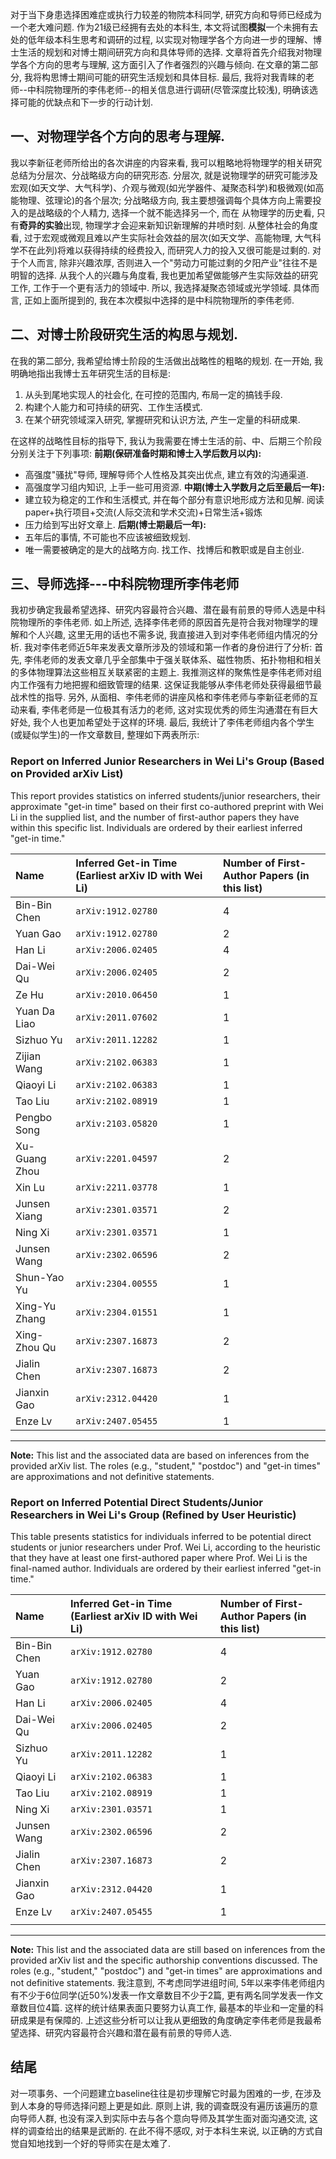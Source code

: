 
对于当下身患选择困难症或执行力较差的物院本科同学, 研究方向和导师已经成为一个老大难问题. 作为21级已经拥有去处的本科生, 本文将试图**模拟**一个未拥有去处的低年级本科生思考和调研的过程, 以实现对物理学各个方向进一步的理解、博士生活的规划和对博士期间研究方向和具体导师的选择. 
文章将首先介绍我对物理学各个方向的思考与理解, 这方面引入了作者强烈的兴趣与倾向. 在文章的第二部分, 我将构思博士期间可能的研究生活规划和具体目标. 最后, 我将对我青睐的老师--中科院物理所的李伟老师--的相关信息进行调研(尽管深度比较浅), 明确该选择可能的优缺点和下一步的行动计划. 
## 一、对物理学各个方向的思考与理解. 
我以李新征老师所给出的各次讲座的内容来看, 我可以粗略地将物理学的相关研究总结为分层次、分战略级方向的研究形态. 分层次, 就是说物理学的研究可能涉及宏观(如天文学、大气科学)、介观与微观(如光学器件、凝聚态科学)和极微观(如高能物理、弦理论)的各个层次; 分战略级方向, 我主要想强调每个具体方向上需要投入的是战略级的个人精力, 选择一个就不能选择另一个, 而在
从物理学的历史看, 只有**奇异的实验**出现, 物理学才会迎来新知识新理解的井喷时刻. 从整体社会的角度看, 过于宏观或微观且难以产生实际社会效益的层次(如天文学、高能物理, 大气科学不在此列)将难以获得持续的经费投入, 而研究人力的投入又很可能是过剩的. 对于个人而言, 除非兴趣浓厚, 否则进入一个"劳动力可能过剩的夕阳产业"往往不是明智的选择. 从我个人的兴趣与角度看, 我也更加希望做能够产生实际效益的研究工作, 工作于一个更有活力的领域中. 
所以, 我选择凝聚态领域或光学领域. 具体而言, 正如上面所提到的, 我在本次模拟中选择的是中科院物理所的李伟老师. 
## 二、对博士阶段研究生活的构思与规划. 
在我的第二部分, 我希望给博士阶段的生活做出战略性的粗略的规划. 
在一开始, 我明确地指出我博士五年研究生活的目标是: 
1. 从头到尾地实现人的社会化, 在可控的范围内, 布局一定的搞钱手段. 
2. 构建个人能力和可持续的研究、工作生活模式. 
3. 在某个研究领域深入研究, 掌握研究和认识方法, 产生一定量的科研成果. 

在这样的战略性目标的指导下, 我认为我需要在博士生活的前、中、后期三个阶段分别关注于下列事项:
**前期(保研准备时期和博士入学后数月以内):**
- 高强度"骚扰"导师, 理解导师个人性格及其突出优点, 建立有效的沟通渠道. 
- 高强度学习组内知识, 上手一些可用资源. 
**中期(博士入学数月之后至最后一年):**
- 建立较为稳定的工作和生活模式, 并在每个部分有意识地形成方法和见解. 
	阅读paper+执行项目+交流(人际交流和学术交流)+日常生活+锻炼
- 压力给到写出好文章上. 
**后期(博士期最后一年):**
- 五年后的事情, 不可能也不应该被细致规划. 
- 唯一需要被确定的是大的战略方向. 找工作、找博后和教职或是自主创业. 
## 三、导师选择---中科院物理所李伟老师
我初步确定我最希望选择、研究内容最符合兴趣、潜在最有前景的导师人选是中科院物理所的李伟老师. 
如上所述, 选择李伟老师的原因首先是符合我对物理学的理解和个人兴趣, 这里无用的话也不需多说, 我直接进入到对李伟老师组内情况的分析. 
我对李伟老师近5年来发表文章所涉及的领域和第一作者的身份进行了分析: 
首先, 李伟老师的发表文章几乎全部集中于强关联体系、磁性物质、拓扑物相和相关的多体物理算法这些相互关联紧密的主题上. 我推测这样的聚焦性是李伟老师对组内工作强有力地把握和细致管理的结果. 这保证我能够从李伟老师处获得最细节最战术性的指导. 
另外, 从面相、李伟老师的讲座风格和李伟老师与李新征老师的互动来看, 李伟老师是一位极其有活力的老师, 这对实现优秀的师生沟通潜在有巨大好处, 我个人也更加希望处于这样的环境. 
最后, 我统计了李伟老师组内各个学生(或疑似学生)的一作文章数目, 整理如下两表所示: 
### **Report on Inferred Junior Researchers in Wei Li's Group (Based on Provided arXiv List)**

This report provides statistics on inferred students/junior researchers, their approximate "get-in time" based on their first co-authored preprint with Wei Li in the supplied list, and the number of first-author papers they have within this specific list. Individuals are ordered by their earliest inferred "get-in time."

| Name             | Inferred Get-in Time (Earliest arXiv ID with Wei Li) | Number of First-Author Papers (in this list) |
| :--------------- | :--------------------------------------------------- | :------------------------------------------- |
| Bin-Bin Chen     | `arXiv:1912.02780`                                   | 4                                            |
| Yuan Gao         | `arXiv:1912.02780`                                   | 2                                            |
| Han Li           | `arXiv:2006.02405`                                   | 4                                            |
| Dai-Wei Qu       | `arXiv:2006.02405`                                   | 2                                            |
| Ze Hu            | `arXiv:2010.06450`                                   | 1                                            |
| Yuan Da Liao     | `arXiv:2011.07602`                                   | 1                                            |
| Sizhuo Yu        | `arXiv:2011.12282`                                   | 1                                            |
| Zijian Wang      | `arXiv:2102.06383`                                   | 1                                            |
| Qiaoyi Li        | `arXiv:2102.06383`                                   | 1                                            |
| Tao Liu          | `arXiv:2102.08919`                                   | 1                                            |
| Pengbo Song      | `arXiv:2103.05820`                                   | 1                                            |
| Xu-Guang Zhou    | `arXiv:2201.04597`                                   | 2                                            |
| Xin Lu           | `arXiv:2211.03778`                                   | 1                                            |
| Junsen Xiang     | `arXiv:2301.03571`                                   | 2                                            |
| Ning Xi          | `arXiv:2301.03571`                                   | 1                                            |
| Junsen Wang      | `arXiv:2302.06596`                                   | 2                                            |
| Shun-Yao Yu      | `arXiv:2304.00555`                                   | 1                                            |
| Xing-Yu Zhang    | `arXiv:2304.01551`                                   | 1                                            |
| Xing-Zhou Qu     | `arXiv:2307.16873`                                   | 2                                            |
| Jialin Chen      | `arXiv:2307.16873`                                   | 2                                            |
| Jianxin Gao      | `arXiv:2312.04420`                                   | 1                                            |
| Enze Lv          | `arXiv:2407.05455`                                   | 1                                            |

---
**Note:** This list and the associated data are based on inferences from the provided arXiv list. The roles (e.g., "student," "postdoc") and "get-in times" are approximations and not definitive statements.

### **Report on Inferred Potential Direct Students/Junior Researchers in Wei Li's Group (Refined by User Heuristic)**

This table presents statistics for individuals inferred to be potential direct students or junior researchers under Prof. Wei Li, according to the heuristic that they have at least one first-authored paper where Prof. Wei Li is the final-named author. Individuals are ordered by their earliest inferred "get-in time."

| Name         | Inferred Get-in Time (Earliest arXiv ID with Wei Li) | Number of First-Author Papers (in this list) |
| :----------- | :--------------------------------------------------- | :------------------------------------------- |
| Bin-Bin Chen | `arXiv:1912.02780`                                   | 4                                            |
| Yuan Gao     | `arXiv:1912.02780`                                   | 2                                            |
| Han Li       | `arXiv:2006.02405`                                   | 4                                            |
| Dai-Wei Qu   | `arXiv:2006.02405`                                   | 2                                            |
| Sizhuo Yu    | `arXiv:2011.12282`                                   | 1                                            |
| Qiaoyi Li    | `arXiv:2102.06383`                                   | 1                                            |
| Tao Liu      | `arXiv:2102.08919`                                   | 1                                            |
| Ning Xi      | `arXiv:2301.03571`                                   | 1                                            |
| Junsen Wang  | `arXiv:2302.06596`                                   | 2                                            |
| Jialin Chen  | `arXiv:2307.16873`                                   | 2                                            |
| Jianxin Gao  | `arXiv:2312.04420`                                   | 1                                            |
| Enze Lv      | `arXiv:2407.05455`                                   | 1                                            |
|              |                                                      |                                              |

---
**Note:** This list and the associated data are still based on inferences from the provided arXiv list and the specific authorship conventions discussed. The roles (e.g., "student," "postdoc") and "get-in times" are approximations and not definitive statements.
我注意到, 不考虑同学进组时间, 5年以来李伟老师组内有不少于6位同学(近50%)发表一作文章数目不少于2篇, 更有两名同学发表一作文章数目位4篇. 
这样的统计结果表面只要努力认真工作, 最基本的毕业和一定量的科研成果是有保障的. 
上述这些分析可以让我从更细致的角度确定李伟老师是我最希望选择、研究内容最符合兴趣和潜在最有前景的导师人选. 
## 结尾
对一项事务、一个问题建立baseline往往是初步理解它时最为困难的一步, 在涉及到人本身的导师选择问题上更是如此. 原则上讲, 我的调查既没有遍历该遍历的意向导师人群, 也没有深入到实际中去与各个意向导师及其学生面对面沟通交流, 这样的调查给出的结果是武断的. 在此不得不感叹, 对于本科生来说, 以正确的方式自觉自知地找到一个好的导师实在是太难了. 